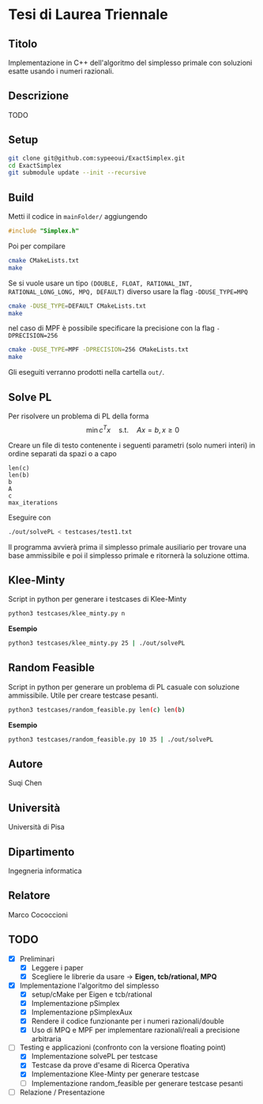 # Tesi di Laurea Triennale

## Titolo

Implementazione in C++ dell'algoritmo del simplesso primale con soluzioni esatte usando i numeri razionali.

## Descrizione

TODO

## Setup

```bash
git clone git@github.com:sypeeoui/ExactSimplex.git
cd ExactSimplex
git submodule update --init --recursive
```

## Build

Metti il codice in `mainFolder/`
aggiungendo
```c++
#include "Simplex.h"
```

Poi per compilare
```bash
cmake CMakeLists.txt
make
```

Se si vuole usare un tipo `(DOUBLE, FLOAT, RATIONAL_INT, RATIONAL_LONG_LONG, MPQ, DEFAULT)` diverso usare la flag `-DDUSE_TYPE=MPQ`
```bash
cmake -DUSE_TYPE=DEFAULT CMakeLists.txt
make
```

nel caso di MPF è possibile specificare la precisione con la flag `-DPRECISION=256`
```bash
cmake -DUSE_TYPE=MPF -DPRECISION=256 CMakeLists.txt
make
```

Gli eseguiti verranno prodotti nella cartella `out/`.

## Solve PL

Per risolvere un problema di PL della forma
$$ \min c^T x \quad \text{s.t.} \quad Ax = b, x \geq 0 $$

Creare un file di testo contenente i seguenti parametri (solo numeri interi) in ordine separati da spazi o a capo
```
len(c)
len(b)
b
A
c
max_iterations
```

Eseguire con 
```bash
./out/solvePL < testcases/test1.txt
```
Il programma avvierà prima il simplesso primale ausiliario per trovare una base ammissibile e poi il simplesso primale e ritornerà la soluzione ottima.

## Klee-Minty

Script in python per generare i testcases di Klee-Minty
```bash
python3 testcases/klee_minty.py n
```

**Esempio**

```bash
python3 testcases/klee_minty.py 25 | ./out/solvePL
```

## Random Feasible

Script in python per generare un problema di PL casuale con soluzione ammissibile. Utile per creare testcase pesanti.
```bash
python3 testcases/random_feasible.py len(c) len(b)
```

**Esempio**

```bash
python3 testcases/random_feasible.py 10 35 | ./out/solvePL
```


## Autore

Suqi Chen

## Università

Università di Pisa

## Dipartimento

Ingegneria informatica

## Relatore

Marco Cococcioni

## TODO

- [X] Preliminari
  - [X] Leggere i paper
  - [X] Scegliere le librerie da usare -> **Eigen, tcb/rational, MPQ**
- [X] Implementazione l'algoritmo del simplesso
  - [X] setup/cMake per Eigen e tcb/rational
  - [X] Implementazione pSimplex
  - [X] Implementazione pSimplexAux
  - [X] Rendere il codice funzionante per i numeri razionali/double
  - [X] Uso di MPQ e MPF per implementare razionali/reali a precisione arbitraria
- [ ] Testing e applicazioni (confronto con la versione floating point)
  - [X] Implementazione solvePL per testcase
  - [X] Testcase da prove d'esame di Ricerca Operativa
  - [X] Implementazione Klee-Minty per generare testcase
  - [ ] Implementazione random_feasible per generare testcase pesanti

- [ ] Relazione / Presentazione
